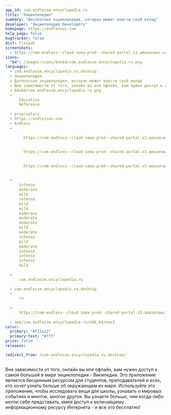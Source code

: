 ```yaml
---
app_id: com.endlessm.encyclopedia.ru
title: "Энциклопедия"
summary: "Бесплатная энциклопедия, которая может внести свой вклад"
developer: "Энциклопедия Developers"
homepage: https://endlessos.com
help_page: false
bugtracker: false
dist: flatpak
screenshots:
  - https://com-endless--cloud-soma-prod--shared-portal.s3.amazonaws.com/apps.359.screenshots.c893bc75-7755-42bd-8887-be64aecea58e_20200715185526066.png
icons:
  "64": /images/icons/64x64/com.endlessm.encyclopedia.ru.png
languages:
  - com.endlessm.encyclopedia.ru.desktop
  - Энциклопедия
  - Бесплатная энциклопедия, которая может внести свой вклад
  - Вне зависимости от того, онлайн вы или офлайн, вам нужен доступ к самой большой в мире энциклопедии - Википедии. Это приложение является бесценным ресурсом для студентов, преподавателей и всех, кто хочет узнать больше об окружающем их мире. Используйте это приложение, чтобы исследовать вещи для школы, узнавать о мировых событиях и многое, многое другое. Вы узнаете больше, чем когда-либо могли себе представить, имея доступ к величайшему информационному ресурсу Интернета - и все это бесплатно!
  - 64x64/com.endlessm.encyclopedia.ru.png
  - 
      Education
      Reference
    
  - proprietary
  - https://endlessos.com
  - Endless
  - 
      
        https://com-endless--cloud-soma-prod--shared-portal.s3.amazonaws.com/apps.359.screenshots.c893bc75-7755-42bd-8887-be64aecea58e_20200715185526066.png
      
      
        https://com-endless--cloud-soma-prod--shared-portal.s3.amazonaws.com/apps.359.screenshots.2684a994-fc3c-4845-ae0c-00179fa1891f_20200715185526066.png
      
      
        https://com-endless--cloud-soma-prod--shared-portal.s3.amazonaws.com/apps.359.screenshots.ede91a48-3727-41a8-a1b0-36ac4161839a_20200715185526066.png
      
    
  - 
      intense
      moderate
      mild
      intense
      mild
      mild
      moderate
      moderate
      moderate
      mild
      moderate
      intense
      mild
      moderate
      intense
      intense
      intense
      mild
    
  - 
      com.endlessm.encyclopedia.ru
    
  - com.endlessm.encyclopedia.ru.desktop
  - 
      ru
    
  - 
      https://com-endless--cloud-soma-prod--shared-portal.s3.amazonaws.com/app.2053.appCenterThumbnail.8efd04c6-c36d-40c9-ace0-344e4477e8cc_202004302136082727.jpg
    
  - app/com.endlessm.encyclopedia.ru/x86_64/eos3
color:
  primary: "#f15a22"
  primary-text: "#fff"
price: false
releases:

redirect_from: /com.endlessm.encyclopedia.ru.desktop/
---
```


<p>Вне зависимости от того, онлайн вы или офлайн, вам нужен доступ к самой большой в мире энциклопедии - Википедии. Это приложение является бесценным ресурсом для студентов, преподавателей и всех, кто хочет узнать больше об окружающем их мире. Используйте это приложение, чтобы исследовать вещи для школы, узнавать о мировых событиях и многое, многое другое. Вы узнаете больше, чем когда-либо могли себе представить, имея доступ к величайшему информационному ресурсу Интернета - и все это бесплатно!</p>